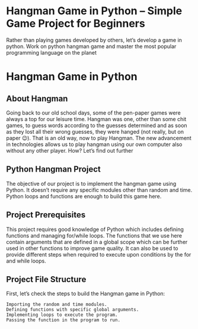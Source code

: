 # Hangman Game in Python – Simple Game Project for Beginners

Rather than playing games developed by others, let’s develop a game in python. Work on python hangman game and master the most popular programming language on the planet

# Hangman Game in Python
## About Hangman

Going back to our old school days, some of the pen-paper games were always a top for our leisure time. Hangman was one, other than some chit games, to guess words according to the guesses determined and as soon as they lost all their wrong guesses, they were hanged (not really, but on paper 😉). That is an old way, now to play Hangman. The new advancement in technologies allows us to play hangman using our own computer also without any other player. How? Let’s find out further
## Python Hangman Project

The objective of our project is to implement the hangman game using Python. It doesn’t require any specific modules other than random and time. Python loops and functions are enough to build this game here.
## Project Prerequisites

This project requires good knowledge of Python which includes defining functions and managing for/while loops. The functions that we use here contain arguments that are defined in a global scope which can be further used in other functions to improve game quality. It can also be used to provide different steps when required to execute upon conditions by the for and while loops.

## Project File Structure

First, let’s check the steps to build the Hangman game in Python:

    Importing the random and time modules.
    Defining functions with specific global arguments.
    Implementing loops to execute the program.
    Passing the function in the program to run.
